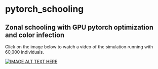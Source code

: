 # pytorch_schooling
## Zonal schooling with GPU pytorch optimization and color infection

Click on the image below to watch a video of the simulation running with 60,000 individuals.

[![IMAGE ALT TEXT HERE](https://img.youtube.com/vi/xY-qntHqM64/0.jpg)](https://www.youtube.com/watch?v=xY-qntHqM64)
